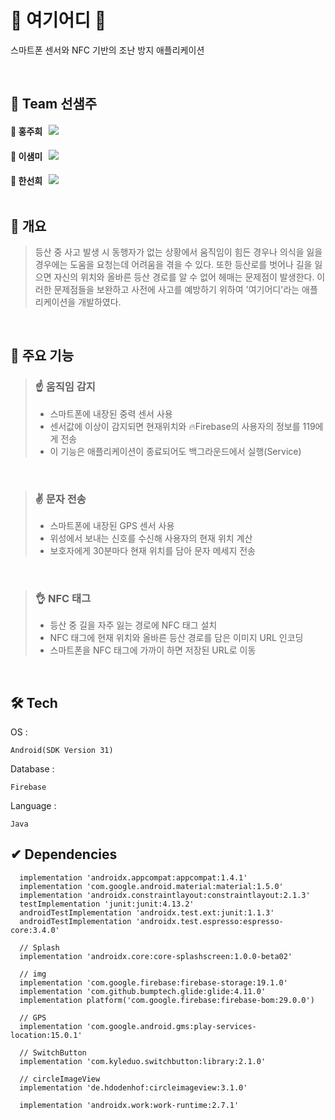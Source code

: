🌄 여기어디 🌄 
============
스마트폰 센서와 NFC 기반의 조난 방지 애플리케이션

<br>

## 👊 Team 선샘주
<h4>🐲 홍주희 &nbsp;
<a href="https://github.com/wngml317">
    <img src="https://img.shields.io/badge/GitHub-%23181717?style=flat-square&logo=GitHub&logoColor=white">
</a>
  
<h4>🐲 이샘미 &nbsp;
<a href="https://github.com/saemmilee">
    <img src="https://img.shields.io/badge/GitHub-%23181717?style=flat-square&logo=GitHub&logoColor=white">
</a>
  
<h4>🐲 한선희 &nbsp;
<a href="https://github.com/tjshee39">
    <img src="https://img.shields.io/badge/GitHub-%23181717?style=flat-square&logo=GitHub&logoColor=white">
</a>
    
<br>
<br>
    
## 👀 개요
  > 등산 중 사고 발생 시 동행자가 없는 상황에서 움직임이 힘든 경우나 의식을 잃을 경우에는 도움을 요청는데 어려움을 겪을 수 있다. 또한 등산로를 벗어나 길을 잃으면 자신의 위치와 올바른 등산 경로를 알 수 없어 헤매는 문제점이 발생한다. 이러한 문제점들을 보완하고 사전에 사고를 예방하기 위하여 '여기어디'라는 애플리케이션을 개발하였다.
<br>  
  
## 📌 주요 기능   
    
  > ### ☝ 움직임 감지
  > * 스마트폰에 내장된 중력 센서 사용   
  > * 센서값에 이상이 감지되면 현재위치와 🔥Firebase의 사용자의 정보를 119에게 전송   
  > * 이 기능은 애플리케이션이 종료되어도 백그라운드에서 실행(Service) 
  <br>
  
  > ### ✌ 문자 전송
  > * 스마트폰에 내장된 GPS 센서 사용
  > * 위성에서 보내는 신호를 수신해 사용자의 현재 위치 계산
  > * 보호자에게 30분마다 현재 위치를 담아 문자 메세지 전송
  <br>
  
  > ### 👌 NFC 태그
  > * 등산 중 길을 자주 잃는 경로에 NFC 태그 설치
  > * NFC 태그에 현재 위치와 올바른 등산 경로를 담은 이미지 URL 인코딩
  > * 스마트폰을 NFC 태그에 가까이 하면 저장된 URL로 이동
  
  <br>
  
## 🛠 Tech
    
 OS :
```
Android(SDK Version 31)
```
Database :
```
Firebase
```
Language :
```
Java
```
    
 ## ✔ Dependencies
  
  ```
    implementation 'androidx.appcompat:appcompat:1.4.1'
    implementation 'com.google.android.material:material:1.5.0'
    implementation 'androidx.constraintlayout:constraintlayout:2.1.3'
    testImplementation 'junit:junit:4.13.2'
    androidTestImplementation 'androidx.test.ext:junit:1.1.3'
    androidTestImplementation 'androidx.test.espresso:espresso-core:3.4.0'
    
    // Splash
    implementation 'androidx.core:core-splashscreen:1.0.0-beta02'  
    
    // img
    implementation 'com.google.firebase:firebase-storage:19.1.0'
    implementation 'com.github.bumptech.glide:glide:4.11.0'
    implementation platform('com.google.firebase:firebase-bom:29.0.0')

    // GPS
    implementation 'com.google.android.gms:play-services-location:15.0.1'

    // SwitchButton
    implementation 'com.kyleduo.switchbutton:library:2.1.0'

    // circleImageView
    implementation 'de.hdodenhof:circleimageview:3.1.0'

    implementation 'androidx.work:work-runtime:2.7.1'
  ```
